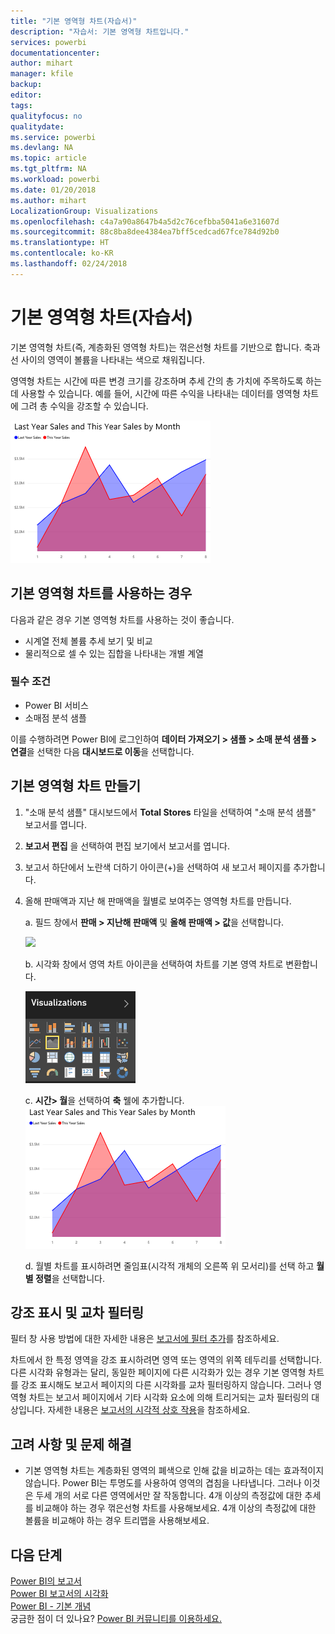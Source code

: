 ```yaml
---
title: "기본 영역형 차트(자습서)"
description: "자습서: 기본 영역형 차트입니다."
services: powerbi
documentationcenter: 
author: mihart
manager: kfile
backup: 
editor: 
tags: 
qualityfocus: no
qualitydate: 
ms.service: powerbi
ms.devlang: NA
ms.topic: article
ms.tgt_pltfrm: NA
ms.workload: powerbi
ms.date: 01/20/2018
ms.author: mihart
LocalizationGroup: Visualizations
ms.openlocfilehash: c4a7a90a8647b4a5d2c76cefbba5041a6e31607d
ms.sourcegitcommit: 88c8ba8dee4384ea7bff5cedcad67fce784d92b0
ms.translationtype: HT
ms.contentlocale: ko-KR
ms.lasthandoff: 02/24/2018
---
```

# <a name="basic-area-chart-tutorial"></a>기본 영역형 차트(자습서)
기본 영역형 차트(즉, 계층화된 영역형 차트)는 꺾은선형 차트를 기반으로 합니다. 축과 선 사이의 영역이 볼륨을 나타내는 색으로 채워집니다. 

영역형 차트는 시간에 따른 변경 크기를 강조하며 추세 간의 총 가치에 주목하도록 하는 데 사용할 수 있습니다. 예를 들어, 시간에 따른 수익을 나타내는 데이터를 영역형 차트에 그려 총 수익을 강조할 수 있습니다.

![](media/power-bi-visualization-basic-area-chart/powerbi-area-chartnew.png)

## <a name="when-to-use-a-basic-area-chart"></a>기본 영역형 차트를 사용하는 경우
다음과 같은 경우 기본 영역형 차트를 사용하는 것이 좋습니다.

* 시계열 전체 볼륨 추세 보기 및 비교 
* 물리적으로 셀 수 있는 집합을 나타내는 개별 계열

### <a name="prerequisites"></a>필수 조건
 - Power BI 서비스
 - 소매점 분석 샘플

이를 수행하려면 Power BI에 로그인하여 **데이터 가져오기 \> 샘플 \> 소매 분석 샘플 > 연결**을 선택한 다음 **대시보드로 이동**을 선택합니다. 

## <a name="create-a-basic-area-chart"></a>기본 영역형 차트 만들기
 

1. "소매 분석 샘플" 대시보드에서 **Total Stores** 타일을 선택하여 "소매 분석 샘플" 보고서를 엽니다.
2. **보고서 편집** 을 선택하여 편집 보기에서 보고서를 엽니다.
3. 보고서 하단에서 노란색 더하기 아이콘(+)을 선택하여 새 보고서 페이지를 추가합니다.
4. 올해 판매액과 지난 해 판매액을 월별로 보여주는 영역형 차트를 만듭니다.
   
   a. 필드 창에서 **판매 \> 지난해 판매액** 및 **올해 판매액 > 값**을 선택합니다.

   ![](media/power-bi-visualization-basic-area-chart/power-bi-bar-chart.png)

   b.  시각화 창에서 영역 차트 아이콘을 선택하여 차트를 기본 영역 차트로 변환합니다.

   ![](media/power-bi-visualization-basic-area-chart/convertchart.png)
   
   c.  **시간\> 월**을 선택하여 **축** 웰에 추가합니다.   
   ![](media/power-bi-visualization-basic-area-chart/powerbi-area-chartnew.png)
   
   d.  월별 차트를 표시하려면 줄임표(시각적 개체의 오른쪽 위 모서리)를 선택 하고 **월별 정렬**을 선택합니다.

## <a name="highlighting-and-cross-filtering"></a>강조 표시 및 교차 필터링
필터 창 사용 방법에 대한 자세한 내용은 [보고서에 필터 추가](power-bi-report-add-filter.md)를 참조하세요.

차트에서 한 특정 영역을 강조 표시하려면 영역 또는 영역의 위쪽 테두리를 선택합니다.  다른 시각화 유형과는 달리, 동일한 페이지에 다른 시각화가 있는 경우 기본 영역형 차트를 강조 표시해도 보고서 페이지의 다른 시각화를 교차 필터링하지 않습니다. 그러나 영역형 차트는 보고서 페이지에서 기타 시각화 요소에 의해 트리거되는 교차 필터링의 대상입니다. 자세한 내용은 [보고서의 시각적 상호 작용](service-reports-visual-interactions.md)을 참조하세요.

## <a name="considerations-and-troubleshooting"></a>고려 사항 및 문제 해결
* 기본 영역형 차트는 계층화된 영역의 폐색으로 인해 값을 비교하는 데는 효과적이지 않습니다. Power BI는 투명도를 사용하여 영역의 겹침을 나타냅니다. 그러나 이것은 두세 개의 서로 다른 영역에서만 잘 작동합니다. 4개 이상의 측정값에 대한 추세를 비교해야 하는 경우 꺾은선형 차트를 사용해보세요. 4개 이상의 측정값에 대한 볼륨을 비교해야 하는 경우 트리맵을 사용해보세요.

## <a name="next-steps"></a>다음 단계
[Power BI의 보고서](service-reports.md)  
[Power BI 보고서의 시각화](power-bi-report-visualizations.md)  
[Power BI - 기본 개념](service-basic-concepts.md)  
궁금한 점이 더 있나요? [Power BI 커뮤니티를 이용하세요.](http://community.powerbi.com/)

